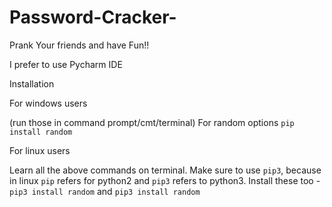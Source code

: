 # Password-Cracker-

Prank Your friends and have Fun!!

I prefer to use Pycharm IDE

Installation

For windows users

(run those in command prompt/cmt/terminal) For random options `pip install random`

For linux users

Learn all the above commands on terminal. Make sure to use `pip3`, because in linux `pip` refers for python2 and `pip3` refers to python3. Install these too - `pip3 install random` and `pip3 install random`

